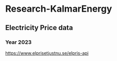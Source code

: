 # Research-KalmarEnergy


## Electricity Price data 

### Year 2023 

https://www.elprisetjustnu.se/elpris-api